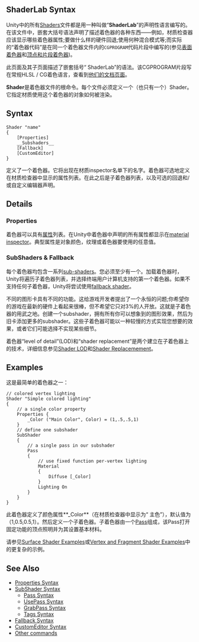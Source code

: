 ## ShaderLab Syntax
Unity中的所有[Shaders](../ShaderAssets/README.md)文件都是用一种叫做“**ShaderLab**”的声明性语言编写的。在该文件中，嵌套大括号语法声明了描述着色器的各种东西——例如，材质检查器应该显示哪些着色器属性;要做什么样的硬件回退;使用何种混合模式等;而实际的“着色器代码”是在同一个着色器文件内的`CGPROGRAM`代码片段中编写的(参见[表面着色器](../WritingSurfaceShaders/README.md)和[顶点和片段着色器](../WritingVertexAndFragmentShaders/README.md))。

此页面及其子页面描述了嵌套括号“ ShaderLab”的语法。该CGPROGRAM片段写在常规HLSL / CG着色语言，查看到[他们的文档页面](../WritingVertexAndFragmentShaders/README.md)。

**Shader**是着色器文件的根命令。每个文件必须定义一个（也只有一个）Shader。它指定材质使用这个着色器的对象如何被渲染。

## Syntax
```
Shader "name" 
{ 
    [Properties] 
    __Subshaders__ 
    [Fallback] 
    [CustomEditor] 
}
```
定义了一个着色器。它将出现在材质inspector名单下的名字。着色器可选地定义在材质检查器中显示的属性列表。在此之后是子着色器列表，以及可选的回退和/或自定义编辑器声明。

## Details
### Properties
着色器可以具有[属性](ShaderLabProperties/README.md)列表。在Unity中着色器中声明的所有属性都显示在[material inspector](https://docs.unity3d.com/Manual/class-Material.html)。典型属性是对象颜色，纹理或着色器要使用的任意值。

### SubShaders & Fallback
每个着色器均包含一系列[sub-shaders](ShaderLabSubShader/README.md)。您必须至少有一个。加载着色器时，Unity将遍历子着色器列表，并选择终端用户计算机支持的第一个着色器。如果不支持任何子着色器，Unity将尝试使用[fallback shader](ShaderLabFallback/README.md)。

不同的图形卡具有不同的功能。这给游戏开发者提出了一个永恒的问题;你希望你的游戏在最新的硬件上看起来很棒，但不希望它只对3%的人开放。这就是子着色器的用武之地。创建一个subshader，拥有所有你可以想象到的图形效果，然后为旧卡添加更多的subshader。这些子着色器可能以一种较慢的方式实现您想要的效果，或者它们可能选择不实现某些细节。

着色器“level of detail”(LOD)和“shader replacement”是两个建立在子着色器上的技术，详细信息参见[Shader LOD](https://docs.unity3d.com/Manual/SL-ShaderLOD.html)和[Shader Replacemement](https://docs.unity3d.com/Manual/SL-ShaderReplacement.html)。

## Examples
这是最简单的着色器之一：
```
// colored vertex lighting
Shader "Simple colored lighting"
{
    // a single color property
    Properties {
        _Color ("Main Color", Color) = (1,.5,.5,1)
    }
    // define one subshader
    SubShader
    {
        // a single pass in our subshader
        Pass
        {
            // use fixed function per-vertex lighting
            Material
            {
                Diffuse [_Color]
            }
            Lighting On
        }
    }
}
```
此着色器定义了颜色属性**_Color**（在材质检查器中显示为“ 主色”），默认值为（1,0.5,0.5,1）。然后定义一个子着色器。子着色器由一个[Pass](ShaderLabSubShader/ShaderLabPass/README.md)组成，该Pass打开固定功能的顶点照明并为其设置基本材料。

请参见[Surface Shader Examples](../WritingSurfaceShaders/SurfaceShaderExamples/README.md)或[Vertex and Fragment Shader Examples](../WritingVertexAndFragmentShaders/VertexAndFragmentShaderExamples/README.md)中的更复杂的示例。

## See Also
* [Properties Syntax](ShaderLabProperties/README.md)
* [SubShader Syntax](ShaderLabSubShader/README.md)
  * [Pass Syntax](ShaderLabSubShader/ShaderLabPass/README.md)
  * [UsePass Syntax](ShaderLabSubShader/ShaderLabUsePass/README.md)
  * [GrabPass Syntax](ShaderLabSubShader/ShaderLabGrabPass/README.md)
  * [Tags Syntax](ShaderLabSubShader/ShaderLabPassSubShaderTags/README.md)
* [Fallback Syntax](ShaderLabFallback/README.md)
* [CustomEditor Syntax](ShaderLabCustomEditor/README.md)
* [Other commands](ShaderLabOtherCommands/README.md)